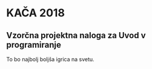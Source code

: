 KAČA 2018
=========

Vzorčna projektna naloga za Uvod v programiranje
------------------------------------------------

To bo najbolj boljša igrica na svetu.
